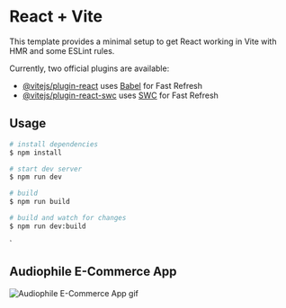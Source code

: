 # React + Vite

This template provides a minimal setup to get React working in Vite with HMR and some ESLint rules.

Currently, two official plugins are available:

- [@vitejs/plugin-react](https://github.com/vitejs/vite-plugin-react/blob/main/packages/plugin-react/README.md) uses [Babel](https://babeljs.io/) for Fast Refresh
- [@vitejs/plugin-react-swc](https://github.com/vitejs/vite-plugin-react-swc) uses [SWC](https://swc.rs/) for Fast Refresh

## Usage

```bash
# install dependencies
$ npm install

# start dev server
$ npm run dev

# build
$ npm run build

# build and watch for changes
$ npm run dev:build
```

`

## Audiophile E-Commerce App

![Audiophile E-Commerce App gif](./src/assets/audiophile-e-commerce.gif)
